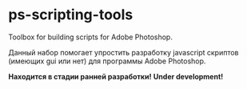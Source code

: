 # ps-scripting-tools
Toolbox for building scripts for Adobe Photoshop.

Данный набор помогает упростить разработку javascript скриптов (имеющих gui или нет) для программы Adobe Photoshop.

**Находится в стадии ранней разработки!**
**Under development!**
